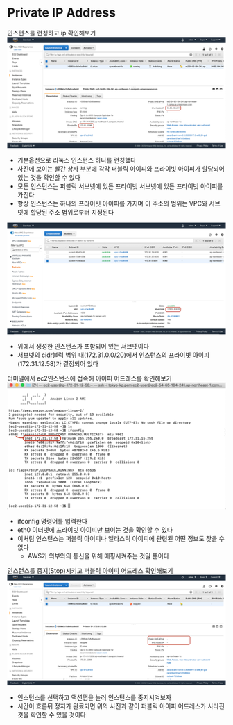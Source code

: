 # Private IP Address

인스턴스를 런칭하고 ip 확인해보기
![launch-ips](./img/ip-addr/pubi-prii.png)
* 기본옵션으로 리눅스 인스턴스 하나를 런칭했다
* 사진에 보이는 빨간 상자 부분에 각각 퍼블릭 아이피와 프라이빗 아이피가 할당되어 있는 것을 확인할 수 있다
* 모든 인스턴스는 퍼블릭 서브넷에 있든 프라이빗 서브넷에 있든 프라이빗 아이피를 가진다
* 항상 인스턴스는 하나의 프라이빗 아이피를 가지며 이 주소의 범위는 VPC와 서브넷에 할당된 주소 범위로부터 지정된다

![cidr](./img/ip-addr/cidr.png)
* 위에서 생성한 인스턴스가 포함되어 있는 서브넷이다
* 서브넷의 cidr블럭 범위 내(172.31.0.0/20)에서 인스턴스의 프라이빗 아이피(172.31.12.58)가 결정되어 있다

터미널에서 ec2인스턴스에 접속해 아이피 어드레스를 확인해보기
![connect](./img/ip-addr/connect-ec2.png)
* ifconfig 명령어를 입력한다
* eth0 이더넷에 프라이빗 아이피만 보이는 것을 확인할 수 있다
* 이처럼 인스턴스는 퍼블릭 아이피나 엘라스틱 아이피에 관련된 어떤 정보도 찾을 수 없다
  - AWS가 외부와의 통신을 위해 매핑시켜주는 것일 뿐이다

인스턴스를 중지(Stop)시키고 퍼블릭 아이피 어드레스 확인해보기
![stop-instance](./img/ip-addr/stop-inst.png)
* 인스턴스를 선택하고 액션탭을 눌러 인스턴스를 중지시켜보자
* 시간이 흐른뒤 정지가 완료되면 위의 사진과 같이 퍼블릭 아이피 어드레스가 사라진 것을 확인할 수 있을 것이다
